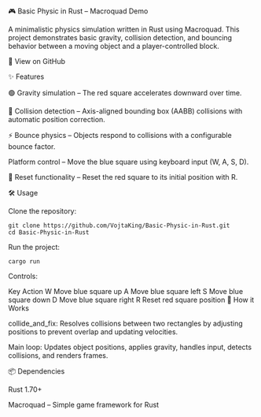 🎮 Basic Physic in Rust – Macroquad Demo

A minimalistic physics simulation written in Rust using Macroquad. This project demonstrates basic gravity, collision detection, and bouncing behavior between a moving object and a player-controlled block.

🔗 View on GitHub

✨ Features

🟢 Gravity simulation – The red square accelerates downward over time.

🔵 Collision detection – Axis-aligned bounding box (AABB) collisions with automatic position correction.

⚡ Bounce physics – Objects respond to collisions with a configurable bounce factor.

Platform control – Move the blue square using keyboard input (W, A, S, D).

🔄 Reset functionality – Reset the red square to its initial position with R.

🛠️ Usage

Clone the repository:
```
git clone https://github.com/VojtaKing/Basic-Physic-in-Rust.git
cd Basic-Physic-in-Rust
```
Run the project:
```
cargo run
```

Controls:

Key	Action
W	Move blue square up
A	Move blue square left
S	Move blue square down
D	Move blue square right
R	Reset red square position
🧠 How it Works

collide_and_fix: Resolves collisions between two rectangles by adjusting positions to prevent overlap and updating velocities.

Main loop: Updates object positions, applies gravity, handles input, detects collisions, and renders frames.

📦 Dependencies

Rust 1.70+

Macroquad – Simple game framework for Rust
